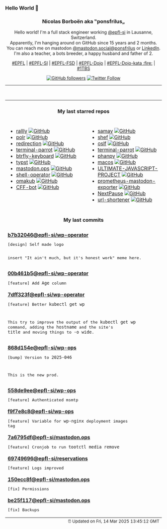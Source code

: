 ### Hello World 👋

<p align="center">
  <!-- use https://avatars.githubusercontent.com/u/176002?v=4 for your default github picture 
  <img src="https://raw.githubusercontent.com/ponsfrilus/ponsfrilus/master/img/ponsfrilus.png" title="Nicolas Borboën aka ‟ponsfrilus„" alt="Nicolas Borboën aka ‟ponsfrilus„" /> -->
  <h3 align="center">
    Nicolas Borboën aka ‟ponsfrilus„
  </h3>
  <p align="center">
    Hello world! I'm a full stack engineer working <a href="https://github.com/epfl-si">@epfl-si</a> in Lausanne, Switzerland.
    <br />Apparently, I'm hanging around on GitHub since 15 years and 2 months.
    <br />You can reach me on mastodon <a href="https://mastodon.social/@ponsfrilus" rel="me">@mastodon.social@ponsfrilus</a> or <a href="http://linkedin.com/in/nicolasborboen">LinkedIn</a>.
    <br />I'm also a teacher, a bots breeder, a happy husband and father of 2.
  </p>
  <p align="center">
    <a href="https://www.epfl.ch">#EPFL</a> | 
    <a href="https://github.com/epfl-si/">#EPFL-SI</a> | 
    <a href="https://github.com/epfl-fsd">#EPFL-FSD</a> | 
    <a href="https://github.com/topics/epfl-dojo">#EPFL-Dojo</a> | 
    <a href="https://github.com/topics/epfl-dojo-kata">#EPFL-Dojo-kata :fire:</a> | 
    <a href="https://en.wikipedia.org/wiki/Indentation_style#Variant:_1TBS_(OTBS)">#1TBS</a>
  </p>
  <p align="center">
    <a href="https://github.com/ponsfrilus"><img alt="GitHub followers" src="https://img.shields.io/github/followers/ponsfrilus?label=Follow%20me%20on%20github&style=social"></a>
    <a href="https://twitter.com/ponsfrilus"><img alt="Twitter Follow" src="https://img.shields.io/twitter/follow/ponsfrilus?label=follow%20me%20on%20twitter&style=social"></a>
  </p>
  </p><hr><table align="center">
<tr>
<td colspan="2" align="center"><h4>My last starred repos</h4></td>
</tr>
<tr>
<td valign="top">
<ul>
<li>
<a href="https://github.com/lukevella/rallly" title="Rallly is an open-source scheduling and collaboration tool designed to make organizing events and meetings easier." target="_blank">rallly</a>&nbsp;<a href="https://github.com/lukevella/rallly" title="Rallly is an open-source scheduling and collaboration tool designed to make organizing events and meetings easier." target="_blank"><img src="https://img.shields.io/github/stars/lukevella/rallly?style=social" alt="GitHub"></a>
</li>
<li>
<a href="https://github.com/cydrobolt/polr" title=":aerial_tramway: A modern, powerful, and robust URL shortener" target="_blank">polr</a>&nbsp;<a href="https://github.com/cydrobolt/polr" title=":aerial_tramway: A modern, powerful, and robust URL shortener" target="_blank"><img src="https://img.shields.io/github/stars/cydrobolt/polr?style=social" alt="GitHub"></a>
</li>
<li>
<a href="https://github.com/johngodley/redirection" title="Manage all your WordPress 301 redirects and monitor 404 errors" target="_blank">redirection</a>&nbsp;<a href="https://github.com/johngodley/redirection" title="Manage all your WordPress 301 redirects and monitor 404 errors" target="_blank"><img src="https://img.shields.io/github/stars/johngodley/redirection?style=social" alt="GitHub"></a>
</li>
<li>
<a href="https://github.com/jmhobbs/terminal-parrot" title="null" target="_blank">terminal-parrot</a>&nbsp;<a href="https://github.com/jmhobbs/terminal-parrot" title="null" target="_blank"><img src="https://img.shields.io/github/stars/jmhobbs/terminal-parrot?style=social" alt="GitHub"></a>
</li>
<li>
<a href="https://github.com/SolidHal/btrfly-keyboard" title="small dactyl with the halves squished together" target="_blank">btrfly-keyboard</a>&nbsp;<a href="https://github.com/SolidHal/btrfly-keyboard" title="small dactyl with the halves squished together" target="_blank"><img src="https://img.shields.io/github/stars/SolidHal/btrfly-keyboard?style=social" alt="GitHub"></a>
</li>
<li>
<a href="https://github.com/typst/typst" title="A new markup-based typesetting system that is powerful and easy to learn." target="_blank">typst</a>&nbsp;<a href="https://github.com/typst/typst" title="A new markup-based typesetting system that is powerful and easy to learn." target="_blank"><img src="https://img.shields.io/github/stars/typst/typst?style=social" alt="GitHub"></a>
</li>
<li>
<a href="https://github.com/epfl-si/mastodon.ops" title="Mastodon server of EPFL" target="_blank">mastodon.ops</a>&nbsp;<a href="https://github.com/epfl-si/mastodon.ops" title="Mastodon server of EPFL" target="_blank"><img src="https://img.shields.io/github/stars/epfl-si/mastodon.ops?style=social" alt="GitHub"></a>
</li>
<li>
<a href="https://github.com/flant/shell-operator" title="Shell-operator is a tool for running event-driven scripts in a Kubernetes cluster" target="_blank">shell-operator</a>&nbsp;<a href="https://github.com/flant/shell-operator" title="Shell-operator is a tool for running event-driven scripts in a Kubernetes cluster" target="_blank"><img src="https://img.shields.io/github/stars/flant/shell-operator?style=social" alt="GitHub"></a>
</li>
<li>
<a href="https://github.com/basecamp/omakub" title="Opinionated Ubuntu Setup" target="_blank">omakub</a>&nbsp;<a href="https://github.com/basecamp/omakub" title="Opinionated Ubuntu Setup" target="_blank"><img src="https://img.shields.io/github/stars/basecamp/omakub?style=social" alt="GitHub"></a>
</li>
<li>
<a href="https://github.com/dwesh163/CFF-bot" title="This is a Telegram bot for CFF train" target="_blank">CFF-bot</a>&nbsp;<a href="https://github.com/dwesh163/CFF-bot" title="This is a Telegram bot for CFF train" target="_blank"><img src="https://img.shields.io/github/stars/dwesh163/CFF-bot?style=social" alt="GitHub"></a>
</li>
</ul>
<img width="450" height="1" /></td>
<td valign="top">
<ul>
<li>
<a href="https://github.com/anandbaburajan/samay" title="Find a time which works for everyone" target="_blank">samay</a>&nbsp;<a href="https://github.com/anandbaburajan/samay" title="Find a time which works for everyone" target="_blank"><img src="https://img.shields.io/github/stars/anandbaburajan/samay?style=social" alt="GitHub"></a>
</li>
<li>
<a href="https://github.com/eduardoagarcia/shef" title="Shef is a powerful CLI tool for cooking up shell recipes." target="_blank">shef</a>&nbsp;<a href="https://github.com/eduardoagarcia/shef" title="Shef is a powerful CLI tool for cooking up shell recipes." target="_blank"><img src="https://img.shields.io/github/stars/eduardoagarcia/shef?style=social" alt="GitHub"></a>
</li>
<li>
<a href="https://github.com/epfl-fsd/oslf" title="null" target="_blank">oslf</a>&nbsp;<a href="https://github.com/epfl-fsd/oslf" title="null" target="_blank"><img src="https://img.shields.io/github/stars/epfl-fsd/oslf?style=social" alt="GitHub"></a>
</li>
<li>
<a href="https://github.com/kz6fittycent/terminal-parrot" title="null" target="_blank">terminal-parrot</a>&nbsp;<a href="https://github.com/kz6fittycent/terminal-parrot" title="null" target="_blank"><img src="https://img.shields.io/github/stars/kz6fittycent/terminal-parrot?style=social" alt="GitHub"></a>
</li>
<li>
<a href="https://github.com/cheeaun/phanpy" title="A minimalistic opinionated Mastodon web client" target="_blank">phanpy</a>&nbsp;<a href="https://github.com/cheeaun/phanpy" title="A minimalistic opinionated Mastodon web client" target="_blank"><img src="https://img.shields.io/github/stars/cheeaun/phanpy?style=social" alt="GitHub"></a>
</li>
<li>
<a href="https://github.com/dockur/macos" title="macOS inside a Docker container." target="_blank">macos</a>&nbsp;<a href="https://github.com/dockur/macos" title="macOS inside a Docker container." target="_blank"><img src="https://img.shields.io/github/stars/dockur/macos?style=social" alt="GitHub"></a>
</li>
<li>
<a href="https://github.com/deepakkumar55/ULTIMATE-JAVASCRIPT-PROJECT" title="A comprehensive list of 500 JavaScript project ideas for developers of all skill levels. Open-source and community-driven." target="_blank">ULTIMATE-JAVASCRIPT-PROJECT</a>&nbsp;<a href="https://github.com/deepakkumar55/ULTIMATE-JAVASCRIPT-PROJECT" title="A comprehensive list of 500 JavaScript project ideas for developers of all skill levels. Open-source and community-driven." target="_blank"><img src="https://img.shields.io/github/stars/deepakkumar55/ULTIMATE-JAVASCRIPT-PROJECT?style=social" alt="GitHub"></a>
</li>
<li>
<a href="https://github.com/systemli/prometheus-mastodon-exporter" title="Prometheus Exporter for Mastodon" target="_blank">prometheus-mastodon-exporter</a>&nbsp;<a href="https://github.com/systemli/prometheus-mastodon-exporter" title="Prometheus Exporter for Mastodon" target="_blank"><img src="https://img.shields.io/github/stars/systemli/prometheus-mastodon-exporter?style=social" alt="GitHub"></a>
</li>
<li>
<a href="https://github.com/dwesh163/NextPause" title="null" target="_blank">NextPause</a>&nbsp;<a href="https://github.com/dwesh163/NextPause" title="null" target="_blank"><img src="https://img.shields.io/github/stars/dwesh163/NextPause?style=social" alt="GitHub"></a>
</li>
<li>
<a href="https://github.com/kooked-ch/url-shortener" title="null" target="_blank">url-shortener</a>&nbsp;<a href="https://github.com/kooked-ch/url-shortener" title="null" target="_blank"><img src="https://img.shields.io/github/stars/kooked-ch/url-shortener?style=social" alt="GitHub"></a>
</li>
</ul>
<img width="450" height="1" /></td>
</tr>
<tr>
<td colspan="2" align="center"><h4>My last commits</h4></td>
</tr>
<tr>
        <td colspan="2">
          <div><strong><a href="https://api.github.com/repos/epfl-si/wp-operator/commits/b7b32046a14735c83e2293a35e94fdfbcfc4a8ee" title="2025-03-13T15:46:41.000+01:00" target="_blank">b7b32046</a><a href="https://github.com/epfl-si">@epfl-si</a><a href="https://github.com/epfl-si/wp-operator" title="EPFL's WordPress Operator">/wp-operator</a></strong></div>
          <pre>[design] Self made logo

insert "It ain't much, but it's honest work" meme here.</pre>
        </td>
        </tr><tr>
        <td colspan="2">
          <div><strong><a href="https://api.github.com/repos/epfl-si/wp-operator/commits/00b461b5dade90577194ebb291529011df6b33b5" title="2025-03-13T11:09:00.000+01:00" target="_blank">00b461b5</a><a href="https://github.com/epfl-si">@epfl-si</a><a href="https://github.com/epfl-si/wp-operator" title="EPFL's WordPress Operator">/wp-operator</a></strong></div>
          <pre>[feature] Add `Age` column</pre>
        </td>
        </tr><tr>
        <td colspan="2">
          <div><strong><a href="https://api.github.com/repos/epfl-si/wp-operator/commits/7dff323ff03ec8ab75d9cbc704f936a2f311355b" title="2025-03-13T10:46:19.000+01:00" target="_blank">7dff323f</a><a href="https://github.com/epfl-si">@epfl-si</a><a href="https://github.com/epfl-si/wp-operator" title="EPFL's WordPress Operator">/wp-operator</a></strong></div>
          <pre>[feature] Better `kubectl get wp`

This try to improve the output of the `kubectl get wp` command, adding 
the `hostname` and the site's `title` and moving things to `-o wide`.</pre>
        </td>
        </tr><tr>
        <td colspan="2">
          <div><strong><a href="https://api.github.com/repos/epfl-si/wp-ops/commits/868d154e85794c5b52ebc3530bb4d7a840e59dff" title="2025-03-12T18:36:58.000+01:00" target="_blank">868d154e</a><a href="https://github.com/epfl-si">@epfl-si</a><a href="https://github.com/epfl-si/wp-ops" title="DevOps infrastructure for the WordPress-at-EFPL project">/wp-ops</a></strong></div>
          <pre>[bump] Version to `2025-046`

This is the new prod.</pre>
        </td>
        </tr><tr>
        <td colspan="2">
          <div><strong><a href="https://api.github.com/repos/epfl-si/wp-ops/commits/558de9ee12bc2af5fca5a7ce9c88bc3cf6ca03b5" title="2025-03-12T18:17:57.000+01:00" target="_blank">558de9ee</a><a href="https://github.com/epfl-si">@epfl-si</a><a href="https://github.com/epfl-si/wp-ops" title="DevOps infrastructure for the WordPress-at-EFPL project">/wp-ops</a></strong></div>
          <pre>[feature] Authenticated msmtp</pre>
        </td>
        </tr><tr>
        <td colspan="2">
          <div><strong><a href="https://api.github.com/repos/epfl-si/wp-ops/commits/f9f7e8c867b223d59aca42427aad8d53bb526196" title="2025-03-12T16:59:04.000+01:00" target="_blank">f9f7e8c8</a><a href="https://github.com/epfl-si">@epfl-si</a><a href="https://github.com/epfl-si/wp-ops" title="DevOps infrastructure for the WordPress-at-EFPL project">/wp-ops</a></strong></div>
          <pre>[feature] Variable for `wp-nginx` deployment images tag</pre>
        </td>
        </tr><tr>
        <td colspan="2">
          <div><strong><a href="https://api.github.com/repos/epfl-si/mastodon.ops/commits/7a6795df2ad1b2e743a2327c84a949f4094612f3" title="2025-03-12T15:20:44.000+01:00" target="_blank">7a6795df</a><a href="https://github.com/epfl-si">@epfl-si</a><a href="https://github.com/epfl-si/mastodon.ops" title="Mastodon server of EPFL">/mastodon.ops</a></strong></div>
          <pre>[feature] Cronjob to run `tootctl media remove`</pre>
        </td>
        </tr><tr>
        <td colspan="2">
          <div><strong><a href="https://api.github.com/repos/epfl-si/reservations/commits/697496965ace8f645b042591476a61408569b4df" title="2025-03-11T09:19:48.000+01:00" target="_blank">69749696</a><a href="https://github.com/epfl-si">@epfl-si</a><a href="https://github.com/epfl-si/reservations" title="Source code for the reservations.epfl.ch Web app">/reservations</a></strong></div>
          <pre>[feature] Logs improved</pre>
        </td>
        </tr><tr>
        <td colspan="2">
          <div><strong><a href="https://api.github.com/repos/epfl-si/mastodon.ops/commits/150ecc8fe27b76b1234afd913ebe9d67409af7dd" title="2025-03-09T02:35:07.000+01:00" target="_blank">150ecc8f</a><a href="https://github.com/epfl-si">@epfl-si</a><a href="https://github.com/epfl-si/mastodon.ops" title="Mastodon server of EPFL">/mastodon.ops</a></strong></div>
          <pre>[fix] Permissions</pre>
        </td>
        </tr><tr>
        <td colspan="2">
          <div><strong><a href="https://api.github.com/repos/epfl-si/mastodon.ops/commits/be25f117e35d728cf9b80cc7b0fd549de6896a2c" title="2025-03-09T01:52:33.000+01:00" target="_blank">be25f117</a><a href="https://github.com/epfl-si">@epfl-si</a><a href="https://github.com/epfl-si/mastodon.ops" title="Mastodon server of EPFL">/mastodon.ops</a></strong></div>
          <pre>[fix] Backups</pre>
        </td>
        </tr><tfoot>
<tr>
<td colspan="2" align="right">
<img width="900" height="1" />
<small>⏰ Updated on Fri, 14 Mar 2025 13:45:12 GMT</small>
</td>
</tr>
</tfoot>
<br />
</table>
